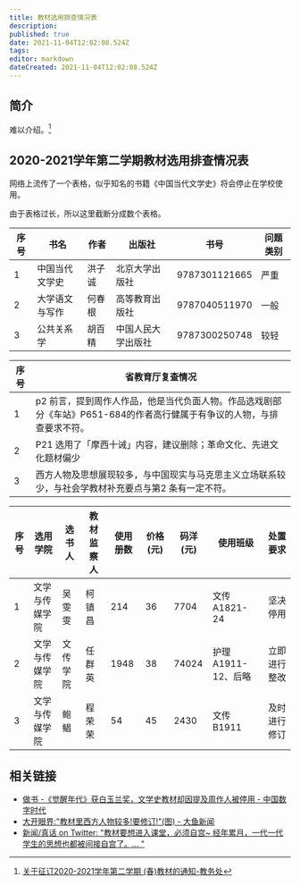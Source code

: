 ```yaml
---
title: 教材选用排查情况表
description: 
published: true
date: 2021-11-04T12:02:08.524Z
tags:
editor: markdown
dateCreated: 2021-11-04T12:02:08.524Z
---
```


## 简介

难以介绍。[^6755]

[^6755]: [关于征订2020-2021学年第二学期 (春)教材的通知-教务处](https://web.archive.org/web/20211104035310/https://jwc.sqnu.edu.cn/info/1007/6755.htm)

## 2020-2021学年第二学期教材选用排查情况表

网络上流传了一个表格，似乎知名的书籍《中国当代文学史》将会停止在学校使用。

由于表格过长，所以这里截断分成数个表格。

| 序号 | 书名           | 作者   | 出版社             | 书号          | 问题类别 |
| ---- | -------------- | ------ | ------------------ | ------------- | -------- |
| 1    | 中国当代文学史 | 洪子诚 | 北京大学出版社     | 9787301121665 | 严重     |
| 2    | 大学语文与写作 | 何春根 | 高等教育出版社     | 9787040511970 | 一般     |
| 3    | 公共关系学     | 胡百精 | 中国人民大学出版社 | 9787300250748 | 较轻     |

| 序号 | 省教育厅复查情况                                                                                                        |
| ---- | ----------------------------------------------------------------------------------------------------------------------- |
| 1    | p2 前言，提到周作人作品，他是当代负面人物。作品选戏剧部分《车站》P651-684的作者高行健属于有争议的人物，与排查要求不符。 |
| 2    | P21 选用了「摩西十诫」内容，建议删除；革命文化、先进文化题材偏少                                                        |
| 3    | 西方人物及思想展现较多，与中国现实与马克思主义立场联系较少，与社会学教材补充要点与第2 条有一定不符。                    |

| 序号 | 选用学院       | 选书人   | 教材监察人 | 使用册数 | 价格(元) | 码洋(元) | 使用班级           | 处置要求     |
| ---- | -------------- | -------- | ---------- | -------- | -------- | -------- | ------------------ | ------------ |
| 1    | 文学与传媒学院 | 吴雯雯   | 柯镇昌     | 214      | 36       | 7704     | 文传A1821-24       | 坚决停用     |
| 2    | 文学与传媒学院 | 文传学院 | 任群英     | 1948     | 38       | 74024    | 护理A1911-12、后略 | 立即进行整改 |
| 3    | 文学与传媒学院 | 鲍鲳     | 程荣荣     | 54       | 45       | 2430     | 文传B1911          | 及时进行修订 |

<!-- 完整表格
| 序号 | 书名           | 作者   | 出版社             | 书号          | 问题类别 | 省教育厅复查情况                                                                                                        | 选用学院       | 选书人   | 教材监察人 | 使用册数 | 价格(元) | 码洋(元) | 使用班级           | 处置要求     |
| ---- | -------------- | ------ | ------------------ | ------------- | -------- | ----------------------------------------------------------------------------------------------------------------------- | -------------- | -------- | ---------- | -------- | -------- | -------- | ------------------ | ------------ |
| 1    | 中国当代文学史 | 洪子诚 | 北京大学出版社     | 9787301121665 | 严重     | p2 前言，提到周作人作品，他是当代负面人物。作品选戏剧部分《车站》P651-684的作者高行健属于有争议的人物，与排查要求不符。 | 文学与传媒学院 | 吴雯雯   | 柯镇昌     | 214      | 36       | 7704     | 文传A1821-24       | 坚决停用     |
| 2    | 大学语文与写作 | 何春根 | 高等教育出版社     | 9787040511970 | 一般     | P21 选用了「摩西十诫」内容，建议删除；革命文化、先进文化题材偏少                                                        | 文学与传媒学院 | 文传学院 | 任群英     | 1948     | 38       | 74024    | 护理A1911-12、后略 | 立即进行整改 |
| 3    | 公共关系学     | 胡百精 | 中国人民大学出版社 | 9787300250748 | 较轻     | 西方人物及思想展现较多，与中国现实与马克思主义立场联系较少，与社会学教材补充要点与第2 条有一定不符。                    | 文学与传媒学院 | 鲍鲳     | 程荣荣     | 54       | 45       | 2430     | 文传B1911          | 及时进行修订 |
-->

## 相关链接

+ [做书 -《觉醒年代》获白玉兰奖，文学史教材却因提及周作人被停用 - 中国数字时代](https://web.archive.org/web/20210709151716/https://chinadigitaltimes.net/chinese/667108.html)
+ [大开眼界:"教材里西方人物较多!要修订!"(图) - 大鱼新闻](https://web.archive.org/web/20211104052353/https://dayu.news/news/110206/)
+ [新闻/真话 on Twitter: "教材要想进入课堂，必须自宫~ 经年累月，一代一代学生的思想也都被间接自宫了。… "](https://web.archive.org/web/20210611221427/https://twitter.com/TuCaoFakeNews/status/1403468105095868417)
